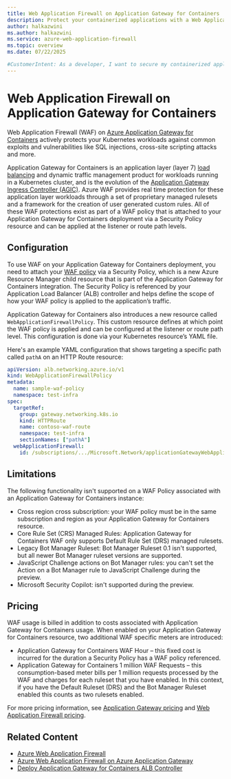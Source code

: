 ```yaml
---
title: Web Application Firewall on Application Gateway for Containers
description: Protect your containerized applications with a Web Application Firewall (WAF) on Azure Application Gateway.
author: halkazwini
ms.author: halkazwini
ms.service: azure-web-application-firewall
ms.topic: overview
ms.date: 07/22/2025

#CustomerIntent: As a developer, I want to secure my containerized applications so that I can protect them from web vulnerabilities.
---
```


# Web Application Firewall on Application Gateway for Containers

Web Application Firewall (WAF) on [Azure Application Gateway for Containers](../../application-gateway/for-containers/overview.md) actively protects your Kubernetes workloads against common exploits and vulnerabilities like SQL injections, cross-site scripting attacks and more.

Application Gateway for Containers is an application layer (layer 7) [load balancing](/azure/architecture/guide/technology-choices/load-balancing-overview) and dynamic traffic management product for workloads running in a Kubernetes cluster, and is the evolution of the [Application Gateway Ingress Controller (AGIC)](../../application-gateway/ingress-controller-overview.md). Azure WAF provides real time protection for these application layer workloads through a set of proprietary managed rulesets and a framework for the creation of user generated custom rules. All of these WAF protections exist as part of a WAF policy that is attached to your Application Gateway for Containers deployment via a Security Policy resource and can be applied at the listener or route path levels.

## Configuration

To use WAF on your Application Gateway for Containers deployment, you need to attach your [WAF policy](create-waf-policy-ag.md) via a Security Policy, which is a new Azure Resource Manager child resource that is  part of the Application Gateway for Containers integration. The Security Policy is referenced by your Application Load Balancer (ALB) controller and helps define the scope of how your WAF policy is applied to the application’s traffic.

Application Gateway for Containers also introduces a new resource called `WebApplicationFirewallPolicy`. This custom resource defines at which point the WAF policy is applied and can be configured at the listener or route path level. This configuration is done via your Kubernetes resource’s YAML file. 

Here's an example YAML configuration that shows targeting a specific path called `pathA` on an HTTP Route resource:

```yaml
apiVersion: alb.networking.azure.io/v1
kind: WebApplicationFirewallPolicy
metadata:
  name: sample-waf-policy
  namespace: test-infra
spec:
  targetRef:
    group: gateway.networking.k8s.io
    kind: HTTPRoute
    name: contoso-waf-route
    namespace: test-infra
    sectionNames: ["pathA"]
  webApplicationFirewall:
    id: /subscriptions/.../Microsoft.Network/applicationGatewayWebApplicationFirewallPolicies/waf-policy-0
```

## Limitations

The following functionality isn't supported on a WAF Policy associated with an Application Gateway for Containers instance:

- Cross region cross subscription: your WAF policy must be in the same subscription and region as your Application Gateway for Containers resource.
- Core Rule Set (CRS) Managed Rules: Application Gateway for Containers WAF only supports Default Rule Set (DRS) managed rulesets.
- Legacy Bot Manager Ruleset: Bot Manager Ruleset 0.1 isn't supported, but all newer Bot Manager ruleset versions are supported.
- JavaScript Challenge actions on Bot Manager rules: you can't set the Action on a Bot Manager rule to JavaScript Challenge during the preview.
- Microsoft Security Copilot: isn't supported during the preview.

## Pricing

WAF usage is billed in addition to costs associated with Application Gateway for Containers usage. When enabled on your Application Gateway for Containers resource, two additional WAF specific meters are introduced:
- Application Gateway for Containers WAF Hour – this fixed cost is incurred for the duration a Security Policy has a WAF policy referenced.
- Application Gateway for Containers 1 million WAF Requests – this consumption-based meter bills per 1 million requests processed by the WAF and charges for each ruleset that you have enabled. In this context, if you have the Default Ruleset (DRS) and the Bot Manager Ruleset enabled this counts as two rulesets enabled.

For more pricing information, see [Application Gateway pricing](https://azure.microsoft.com/pricing/details/application-gateway) and [Web Application Firewall pricing](https://azure.microsoft.com/pricing/details/web-application-firewall).

## Related Content

- [Azure Web Application Firewall](../../web-application-firewall/overview.md)
- [Azure Web Application Firewall on Azure Application Gateway](ag-overview.md)
- [Deploy Application Gateway for Containers ALB Controller](../../application-gateway/for-containers/quickstart-deploy-application-gateway-for-containers-alb-controller.md)

